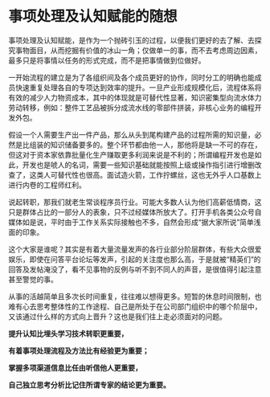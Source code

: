 # 事项处理及认知赋能的随想

事项处理及认知赋能，是作为一个抛砖引玉的过程，以便我们更好的去了解、去探究事物面目，从而挖掘有价值的冰山一角；仅做单一的事，而不去考虑周边因素，最多只是将事情以任务的形式完成，而不是把事情做到位做好。

一开始流程的建立是为了各组织间及各个成员更好的协作，同时分工的明确也能成员快速重复处理各自的专项达到效率的提升。一旦产业形成规模化后，流程体系将有效的减少人力物资成本，其中的体现就是可替代性显著，知识密集型向流水体力劳动转移，例如：整件工艺品被拆分成流水线的零部件拼装，非核心业务的编程开发外包。

假设一个人需要生产出一件产品，那么从头到尾构建产品的过程所需的知识量，必然是比组装的知识储备要多的。整个环节都由他一人，那他将是缺一不可的存在，但这对于资本家依靠批量化生产赚取更多利润来说是不利的；所谓编程开发也是如此，开发也是唬人的名词，需要一些知识基础就能按照上级或操作指引进行增删改查了，这类人可替代性也很高。面试造火箭，工作拧螺丝，这也无外乎人口基数上进行内卷的工程师红利。

说起转职，那我们就老生常谈程序员行业。可能大多数人认为他们高薪低情商，这只是群体占比的一部分人的表象，只不过经媒体所放大了。打开手机各类公众号自媒体如是说，平时由于工作关系实际接触也不多，自然会形成“据大家所说”简单浅面的印象。

这个大家是谁呢？其实是有着大量流量发声的各行业部分阶层群体，有些大众很爱娱乐，即使在问答平台论坛等发声，引起的关注度也那么高，于是就被“精英们”的回答及发帖淹没了，看不见事物的反例与听不到不同人的声音，是很值得引起注意甚至警觉的事。

从事的活越简单且多次长时间重复，往往难以想得更多。短暂的休息时间限制，也难有心去思考整体性的工作途程、自己是所处于在公司部门组织中的哪个阶层中，又该通过什么样的方式向上晋升？这也是我们往上走必须面对的问题。

**提升认知比埋头学习技术转职更重要，**

**有着事项处理流程及方法比有经验更为重要；** 

**掌握多项渠道信息比任由听信他人更重要，**

**自己独立思考分析比记住所谓专家的结论更为重要。**

